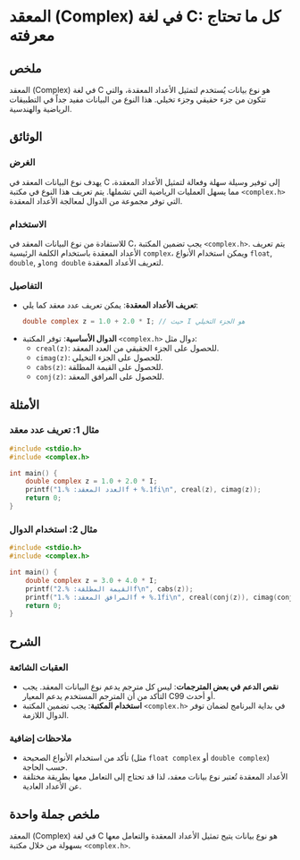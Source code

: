 <!--
Meta Description: # المعقد (Complex) في لغة C: كل ما تحتاج معرفته ## ملخص المعقد (Complex) في لغة C هو نوع بيانات يُستخدم لتمثيل الأعداد المعقدة، والتي تتكون من جزء حقي...
Meta Keywords: complex, المعقد, الأعداد, المعقدة, نوع
-->

# المعقد (Complex) في لغة C: كل ما تحتاج معرفته

## ملخص
المعقد (Complex) في لغة C هو نوع بيانات يُستخدم لتمثيل الأعداد المعقدة، والتي تتكون من جزء حقيقي وجزء تخيلي. هذا النوع من البيانات مفيد جداً في التطبيقات الرياضية والهندسية.

## الوثائق
### الغرض
يهدف نوع البيانات المعقد في C إلى توفير وسيلة سهلة وفعالة لتمثيل الأعداد المعقدة، مما يسهل العمليات الرياضية التي تشملها. يتم تعريف هذا النوع في مكتبة `<complex.h>` التي توفر مجموعة من الدوال لمعالجة الأعداد المعقدة.

### الاستخدام
للاستفادة من نوع البيانات المعقد في C، يجب تضمين المكتبة `<complex.h>`. يتم تعريف الأعداد المعقدة باستخدام الكلمة الرئيسية `complex`، ويمكن استخدام الأنواع `float`, `double`, و`long double` لتعريف الأعداد المعقدة.

### التفاصيل
- **تعريف الأعداد المعقدة**: يمكن تعريف عدد معقد كما يلي:
  ```c
  double complex z = 1.0 + 2.0 * I; // حيث I هو الجزء التخيلي
  ```
- **الدوال الأساسية**: توفر المكتبة `<complex.h>` دوال مثل:
  - `creal(z)`: للحصول على الجزء الحقيقي من العدد المعقد.
  - `cimag(z)`: للحصول على الجزء التخيلي.
  - `cabs(z)`: للحصول على القيمة المطلقة.
  - `conj(z)`: للحصول على المرافق المعقد.

## الأمثلة
### مثال 1: تعريف عدد معقد
```c
#include <stdio.h>
#include <complex.h>

int main() {
    double complex z = 1.0 + 2.0 * I;
    printf("العدد المعقد: %.1f + %.1fi\n", creal(z), cimag(z));
    return 0;
}
```

### مثال 2: استخدام الدوال
```c
#include <stdio.h>
#include <complex.h>

int main() {
    double complex z = 3.0 + 4.0 * I;
    printf("القيمة المطلقة: %.2f\n", cabs(z));
    printf("المرافق المعقد: %.1f + %.1fi\n", creal(conj(z)), cimag(conj(z)));
    return 0;
}
```

## الشرح
### العقبات الشائعة
- **نقص الدعم في بعض المترجمات**: ليس كل مترجم يدعم نوع البيانات المعقد. يجب التأكد من أن المترجم المستخدم يدعم المعيار C99 أو أحدث.
- **استخدام المكتبة**: يجب تضمين المكتبة `<complex.h>` في بداية البرنامج لضمان توفر الدوال اللازمة.

### ملاحظات إضافية
- تأكد من استخدام الأنواع الصحيحة (مثل `float complex` أو `double complex`) حسب الحاجة.
- الأعداد المعقدة تُعتبر نوع بيانات معقد، لذا قد تحتاج إلى التعامل معها بطريقة مختلفة عن الأعداد العادية.

## ملخص جملة واحدة
المعقد (Complex) في لغة C هو نوع بيانات يتيح تمثيل الأعداد المعقدة والتعامل معها بسهولة من خلال مكتبة `<complex.h>`.
